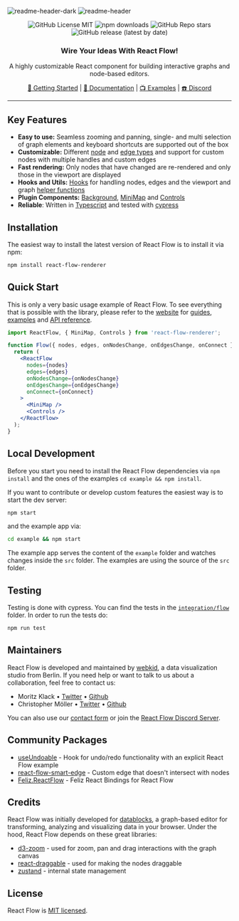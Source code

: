 ![readme-header-dark](https://user-images.githubusercontent.com/3797215/156258604-73ab192f-e13c-4caf-aabb-e46f5d6b26af.svg#gh-dark-mode-only)
![readme-header](https://user-images.githubusercontent.com/3797215/156259138-fb9f59f8-52f2-474a-b78c-6570867e4ead.svg#gh-light-mode-only)

<div align="center">

  ![GitHub License MIT](https://img.shields.io/github/license/wbkd/react-flow?color=%23FF0072)
  ![npm downloads](https://img.shields.io/npm/dt/react-flow-renderer?color=%23FF0072&label=downloads)
  ![GitHub Repo stars](https://img.shields.io/github/stars/wbkd/react-flow?color=%23FF0072)
  ![GitHub release (latest by date)](https://img.shields.io/github/v/release/wbkd/react-flow?color=%23FF0072)

### Wire Your Ideas With React Flow!  
A highly customizable React component for building interactive graphs and node-based editors.

[🚀 Getting Started](https://reactflow.dev/docs/getting-started/installation) | [📖 Documentation](https://reactflow.dev/docs/api/react-flow-props) | [📺 Examples](https://reactflow.dev/docs/examples/overview) | [☎️ Discord](https://discord.gg/Bqt6xrs)
  
</div>

----

## Key Features

- **Easy to use:** Seamless zooming and panning, single- and multi selection of graph elements and keyboard shortcuts are supported out of the box
- **Customizable:** Different [node](https://reactflow.dev/docs/api/nodes/node-types) and [edge types](https://reactflow.dev/docs/api/edges/edge-types) and support for custom nodes with multiple handles and custom edges
- **Fast rendering:** Only nodes that have changed are re-rendered and only those in the viewport are displayed
- **Hooks and Utils:** [Hooks](https://reactflow.dev/docs/api/hooks/use-react-flow) for handling nodes, edges and the viewport and graph [helper functions](https://reactflow.dev/docs/api/graph-util-functions)
- **Plugin Components:** [Background](https://reactflow.dev/docs/api/plugin-components/background), [MiniMap](https://reactflow.dev/docs/api/plugin-components/minimap) and [Controls](https://reactflow.dev/docs/api/plugin-components/controls)
- **Reliable**: Written in [Typescript](https://www.typescriptlang.org/) and tested with [cypress](https://www.cypress.io/)

## Installation

The easiest way to install the latest version of React Flow is to install it via npm:

```bash
npm install react-flow-renderer
```

## Quick Start

This is only a very basic usage example of React Flow. To see everything that is possible with the library, please refer to the [website](https://reactflow.dev) for [guides](https://reactflow.dev/docs/guides/custom-nodes), [examples](https://reactflow.dev/docs/examples/overview) and [API reference](https://reactflow.dev/docs/api/react-flow-props).

```jsx
import ReactFlow, { MiniMap, Controls } from 'react-flow-renderer';

function Flow({ nodes, edges, onNodesChange, onEdgesChange, onConnect }) {
  return (
    <ReactFlow
      nodes={nodes}
      edges={edges}
      onNodesChange={onNodesChange}
      onEdgesChange={onEdgesChange}
      onConnect={onConnect}
    >
      <MiniMap />
      <Controls />
    </ReactFlow>
  );
}
```

## Local Development

Before you start you need to install the React Flow dependencies via `npm install` and the ones of the examples `cd example && npm install`.

If you want to contribute or develop custom features the easiest way is to start the dev server:

```sh
npm start
```

and the example app via:

```sh
cd example && npm start 
```

The example app serves the content of the `example` folder and watches changes inside the `src` folder. The examples are using the source of the `src` folder.

## Testing

Testing is done with cypress. You can find the tests in the [`integration/flow`](/cypress/integration/flow) folder. In order to run the tests do:

```sh
npm run test
```

## Maintainers

React Flow is developed and maintained by [webkid](https://webkid.io), a data visualization studio from Berlin. If you need help or want to talk to us about a collaboration, feel free to contact us:

* Moritz Klack • [Twitter](https://twitter.com/moklick) • [Github](https://github.com/moklick)
* Christopher Möller • [Twitter](https://twitter.com/chrtze) • [Github](https://github.com/chrtze)

You can also use our [contact form](https://webkid.io/contact/) or join the [React Flow Discord Server](https://discord.gg/Bqt6xrs).

## Community Packages

* [useUndoable](https://github.com/Infinium8/useUndoable) - Hook for undo/redo functionality with an explicit React Flow example
* [react-flow-smart-edge](https://github.com/tisoap/react-flow-smart-edge) - Custom edge that doesn't intersect with nodes
* [Feliz.ReactFlow](https://github.com/tforkmann/Feliz.ReactFlow) - Feliz React Bindings for React Flow

## Credits

React Flow was initially developed for [datablocks](https://datablocks.pro), a graph-based editor for transforming, analyzing and visualizing data in your browser. Under the hood, React Flow depends on these great libraries:

* [d3-zoom](https://github.com/d3/d3-zoom) - used for zoom, pan and drag interactions with the graph canvas
* [react-draggable](https://github.com/react-grid-layout/react-draggable) - used for making the nodes draggable
* [zustand](https://github.com/pmndrs/zustand) - internal state management

## License

React Flow is [MIT licensed](https://github.com/wbkd/react-flow/blob/main/LICENSE).
